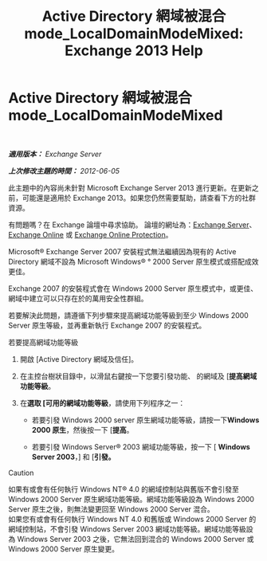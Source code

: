 ﻿---
title: 'Active Directory 網域被混合 mode_LocalDomainModeMixed: Exchange 2013 Help'
TOCTitle: Active Directory 網域被混合 mode_LocalDomainModeMixed
ms:assetid: a6affcfe-7264-455b-8e5c-683fa87383f1
ms:mtpsurl: https://technet.microsoft.com/zh-tw/library/ms.exch.setupreadiness.localdomainmodemixed(v=EXCHG.150)
ms:contentKeyID: 50473883
ms.date: 05/21/2018
mtps_version: v=EXCHG.150
ms.translationtype: MT
---

# Active Directory 網域被混合 mode\_LocalDomainModeMixed

 

_**適用版本：** Exchange Server_

_**上次修改主題的時間：** 2012-06-05_

此主題中的內容尚未針對 Microsoft Exchange Server 2013 進行更新。在更新之前，可能還是適用於 Exchange 2013。如果您仍然需要幫助，請查看下方的社群資源。

有問題嗎？在 Exchange 論壇中尋求協助。 論壇的網址為：[Exchange Server](https://go.microsoft.com/fwlink/p/?linkid=60612)、 [Exchange Online](https://go.microsoft.com/fwlink/p/?linkid=267542) 或 [Exchange Online Protection](https://go.microsoft.com/fwlink/p/?linkid=285351)。

Microsoft® Exchange Server 2007 安裝程式無法繼續因為現有的 Active Directory 網域不設為 Microsoft Windows® ° 2000 Server 原生模式或搭配成效更佳。

Exchange 2007 的安裝程式會在 Windows 2000 Server 原生模式中，或更佳、 網域中建立可以只存在於的萬用安全性群組。

若要解決此問題，請遵循下列步驟來提高網域功能等級到至少 Windows 2000 Server 原生等級，並再重新執行 Exchange 2007 的安裝程式。

若要提高網域功能等級

1.  開啟 \[Active Directory 網域及信任\]。

2.  在主控台樹狀目錄中，以滑鼠右鍵按一下您要引發功能、 的網域及 \[**提高網域功能等級**。

3.  在**選取 \[可用的網域功能等級**，請使用下列程序之一：
    
      - 若要引發 Windows 2000 server 原生網域功能等級，請按一下**Windows 2000 原生**，然後按一下 \[**提高**。
    
      - 若要引發 Windows Server® 2003 網域功能等級，按一下 \[ **Windows Server 2003**，\] 和 \[**引發。**

> [!CAUTION]  
> 如果有或會有任何執行 Windows NT® 4.0 的網域控制站與舊版不會引發至 Windows 2000 Server 原生網域功能等級。網域功能等級設為 Windows 2000 Server 原生之後，則無法變更回至 Windows 2000 Server 混合。<br />
> 如果您有或會有任何執行 Windows NT 4.0 和舊版或 Windows 2000 Server 的網域控制站，不會引發 Windows Server 2003 網域功能等級。網域功能等級設為 Windows Server 2003 之後，它無法回到混合的 Windows 2000 Server 或 Windows 2000 Server 原生變更。

